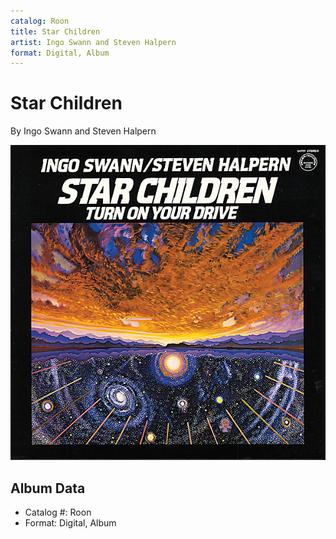 ```yaml
---
catalog: Roon
title: Star Children
artist: Ingo Swann and Steven Halpern
format: Digital, Album
---
```


# Star Children

By Ingo Swann and Steven Halpern

![](../../assets/albumcovers/Ingo_Swann_and_Steven_Halpern-Star_Children.png)

## Album Data

- Catalog #: Roon
- Format: Digital, Album

